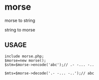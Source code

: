 # morse

morse to string

string to morse


 ## USAGE

```
include morse.php;
$morse=new morse();
$stm=$morse->encode('abc');// .- -... -..

$mts=$morse->decode('.- -... -..');// abc

```
